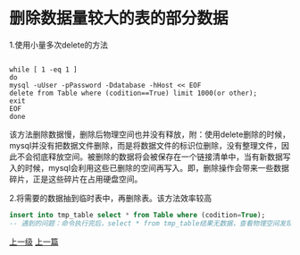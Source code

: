 # 删除数据量较大的表的部分数据

1.使用小量多次delete的方法
```shell

while [ 1 -eq 1 ]
do
mysql -uUser -pPassword -Ddatabase -hHost << EOF
delete from Table where (codition==True) limit 1000(or other);
exit
EOF
done

```
该方法删除数据慢，删除后物理空间也并没有释放，附：使用delete删除的时候，mysql并没有把数据文件删除，而是将数据文件的标识位删除，没有整理文件，因此不会彻底释放空间。被删除的数据将会被保存在一个链接清单中，当有新数据写入的时候，mysql会利用这些已删除的空间再写入。即，删除操作会带来一些数据碎片，正是这些碎片在占用硬盘空间。

2.将需要的数据抽到临时表中，再删除表。该方法效率较高
```sql
insert into tmp_table select * from Table where (codition=True);
-- 遇到的问题：命令执行完后，select * from tmp_table结果无数据，查看物理空间发现有几个G的数据，可能是数据量太大造成insert失败，考虑select数据量分小一点。
```





[上一级](base.md)
[上一篇](Lock_wait_timeout_exceeded.md)
